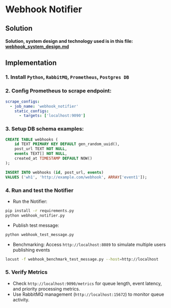 # Webhook Notifier

## Solution
#### Solution, system design and technology used is in this file: [webhook_system_design.md](https://github.com/trace-tawfung/webhook-notifier-assignment/blob/master/webhook_system_design.md)

## Implementation

### 1. Install `Python`, `RabbitMQ`, `Prometheus`, `Postgres DB`

### 2. Config Prometheus to scrape endpoint:
```yaml
scrape_configs:
  - job_name: 'webhook_notifier'
    static_configs:
      - targets: ['localhost:9090']
```

### 3. Setup DB schema examples:
```sql
CREATE TABLE webhooks (
    id TEXT PRIMARY KEY DEFAULT gen_random_uuid(),
    post_url TEXT NOT NULL,
    events TEXT[] NOT NULL,
    created_at TIMESTAMP DEFAULT NOW()
);

INSERT INTO webhooks (id, post_url, events)
VALUES ('wh1', 'http://example.com/webhook', ARRAY['event1']);
```

### 4. Run and test the Notifier
- Run the Notifier:
```bash
pip install -r requirements.py
python webhook_notifier.py
```
- Publish test message:
```bash
python webhook_test_message.py
```
- Benchmarking: Access `http://localhost:8089` to simulate multiple
users publishing events
```bash
locust -f webhook_benchmark_test_message.py --host=http://localhost
```

### 5. Verify Metrics
- Check `http://localhost:9090/metrics` for queue length, event latency,
and priority processing metrics.
- Use RabbitMQ management (`http://localhost:15672`) to monitor queue
activity. 
